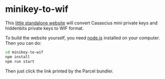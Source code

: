 # minikey-to-wif

This [little standalone website](https://www.swansontec.com/minikey-to-wif) will convert Casascius mini private keys and hiddenbits private keys to WIF format.

To build the website yourself, you need [node.js](https://nodejs.org/en/) installed on your computer. Then you can do:

```sh
cd minikey-to-wif
npm install
npm run start
```

Then just click the link printed by the Parcel bundler.
